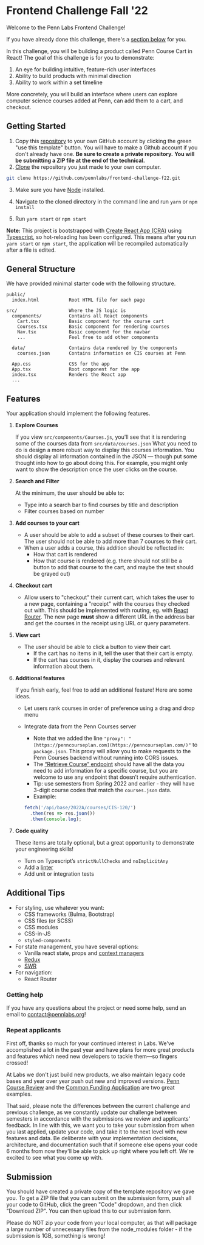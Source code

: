 # Frontend Challenge Fall '22

Welcome to the Penn Labs Frontend Challenge!

If you have already done this challenge, there's a [section below](https://www.notion.so/Frontend-Challenge-Fall-22-d6c03559ee1d4f1f9f56aa6836b7caba) for you. 

In this challenge, you will be building a product called Penn Course Cart in React! The goal of this challenge is for you to demonstrate:

1. An eye for building intuitive, feature-rich user interfaces
2. Ability to build products with minimal direction
3. Ability to work within a set timeline

More concretely, you will build an interface where users can explore computer science courses added at Penn, can add them to a cart, and checkout.

## Getting Started

1. Copy this [repository](https://github.com/pennlabs/frontend-challenge) to your own GitHub account by clicking the green "use this template" button. You will have to make a Github account if you don't already have one. **Be sure to create a private repository.** **You will be submitting a ZIP file at the end of the technical.**
2. [Clone](https://help.github.com/en/github/creating-cloning-and-archiving-repositories/cloning-a-repository) the repository you just made to your own computer. 

```bash
git clone https://github.com/pennlabs/frontend-challenge-f22.git
```

3. Make sure you have [Node](https://www.seas.upenn.edu/~cis197/development) installed.

4. Navigate to the cloned directory in the command line and run `yarn` or `npm install`

5. Run `yarn start` or `npm start`

**Note:** This project is bootstrapped with [Create React App (CRA)](https://github.com/facebook/create-react-app) using [Typescript](https://www.typescriptlang.org/), so hot-reloading has been configured. This means after you run `yarn start` or `npm start`, the application will be recompiled automatically after a file is edited.

## General Structure

We have provided minimal starter code with the following structure. 

```
public/
  index.html           Root HTML file for each page

src/                   Where the JS logic is
  components/          Contains all React components
    Cart.tsx           Basic component for the course cart
    Courses.tsx        Basic component for rendering courses
    Nav.tsx            Basic component for the navbar
    ...                Feel free to add other components

  data/                Contains data rendered by the components
    courses.json       Contains information on CIS courses at Penn

  App.css              CSS for the app
  App.tsx              Root component for the app
  index.tsx            Renders the React app
  ...
```

## Features

Your application should implement the following features. 

1. **Explore Courses**
    
    If you view `src/components/Courses.js`,  you'll see that it is rendering some of the courses data from `src/data/courses.json` What you need to do is design a more robust way to display this courses information. You should display all information contained in the JSON — though put some thought into how to go about doing this. For example, you might only want to show the description once the user clicks on the course.
    
2. **Search and Filter**
    
    At the minimum, the user should be able to:
    
    - Type into a search bar to find courses by title and description
    - Filter courses based on number
3. **Add courses to your cart**
    - A user should be able to add a subset of these courses to their cart. The user should not be able to add more than 7 courses to their cart.
    - When a user adds a course, this addition should be reflected in:
        - How that cart is rendered
        - How that course is rendered (e.g. there should not still be a button to add that course to the cart, and maybe the text should be grayed out)
4. **Checkout cart**
    - Allow users to "checkout" their current cart, which takes the user to a new page, containing a "receipt" with the courses they checked out with. This should be implemented with routing, eg. with [React Router](https://reactrouter.com/en/main). The new page **must** show a different URL in the address bar and get the courses in the receipt using URL or query parameters.
5. **View cart**
    - The user should be able to click a button to view their cart.
        - If the cart has no items in it, tell the user that their cart is empty.
        - If the cart has courses in it, display the courses and relevant information about them.
6. **Additional features**
    
    If you finish early, feel free to add an additional feature! Here are some ideas.
    - Let users rank courses in order of preference using a drag and drop menu
    - Integrate data from the Penn Courses server
        - Note that we added the line `"proxy": "[https://penncourseplan.com](https://penncourseplan.com/)"` to `package.json`. This proxy will allow you to make requests to the Penn Courses backend without running into CORS issues.
        - The [“Retrieve Course” endpoint](https://penncourseplan.com/api/documentation/#tag/PCx-Course/operation/Retrieve%20Course) should have all the data you need to add information for a specific course, but you are welcome to use any endpoint that doesn’t require authentication.
        - Tip: use semesters from Spring 2022 and earlier - they will have 3-digit course codes that match the `courses.json` data.
        - Example:
    
        ```jsx
        fetch('/api/base/2022A/courses/CIS-120/')
          .then(res => res.json())
          .then(console.log);
        ```
7. **Code quality**
    
    These items are totally optional, but a great opportunity to demonstrate your engineering skills!
    
    - Turn on Typescript’s `strictNullChecks` and `noImplicitAny`
    - Add a [linter](https://eslint.org/)
    - Add unit or integration tests

## Additional Tips

- For styling, use whatever you want:
    - CSS frameworks (Bulma, Bootstrap)
    - CSS files (or SCSS)
    - CSS modules
    - CSS-in-JS
    - `styled-components`
- For state management, you have several options:
    - Vanilla react state, props and [context managers](https://reactjs.org/docs/context.html)
    - [Redux](https://redux.js.org/)
    - [SWR](https://swr.vercel.app/)
- For navigation:
    - React Router

### **Getting help**

If you have any questions about the project or need some help, send an email to contact@pennlabs.org!

### **Repeat applicants**

First off, thanks so much for your continued interest in Labs. We've accomplished a lot in the past year and have plans for more great products and features which need new developers to tackle them—so fingers crossed!

At Labs we don't just build new products, we also maintain legacy code bases and year over year push out new and improved versions. [Penn Course Review](https://penncoursereview.com/) and the [Common Funding Application](https://penncfa.com/) are two great examples.

That said, please note the differences between the current challenge and previous challenge, as we constantly update our challenge between semesters in accordance with the submissions we review and applicants' feedback. In line with this, we want you to take your submission from when you last applied, update your code, and take it to the next level with new features and data. Be deliberate with your implementation decisions, architecture, and documentation such that if someone else opens your code 6 months from now they'll be able to pick up right where you left off. We're excited to see what you come up with.

## Submission

You should have created a private copy of the template repository we gave you. To get a ZIP file that you can submit on the submission form, push all your code to GitHub, click the green "Code" dropdown, and then click "Download ZIP". You can then upload this to our submission form.

Please do NOT zip your code from your local computer, as that will package a large number of unnecessary files from the node_modules folder - if the submission is 1GB, something is wrong!